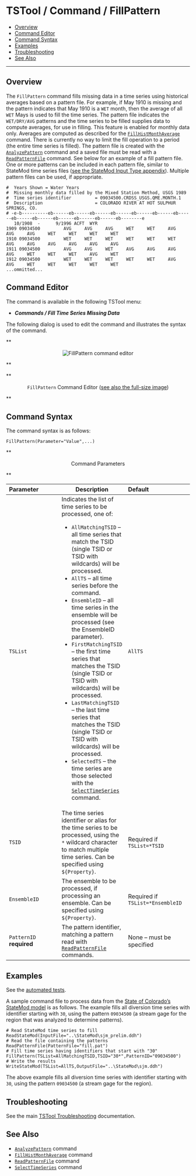 # TSTool / Command / FillPattern #

*   [Overview](#overview)
*   [Command Editor](#command-editor)
*   [Command Syntax](#command-syntax)
*   [Examples](#examples)
*   [Troubleshooting](#troubleshooting)
*   [See Also](#see-also)

-------------------------

## Overview ##

The `FillPattern` command fills missing data
in a time series using historical averages based on a pattern file.
For example, if May 1910 is missing and the pattern indicates that May 1910 is a `WET` month,
then the average of all `WET` Mays is used to fill the time series.
The pattern file indicates the `WET/DRY/AVG` patterns and the time series
to be filled supplies data to compute averages, for use in filling.
This feature is enabled for monthly data only.
Averages are computed as described for the
[`FillHistMonthAverage`](../FillHistMonthAverage/FillHistMonthAverage.md) command.
There is currently no way to limit the fill operation to a period (the entire time series is filled).
The pattern file is created with the
[`AnalyzePattern`](../AnalyzePattern/AnalyzePattern.md) command and a saved file must be read with a
[`ReadPatternFile`](../ReadPatternFile/ReadPatternFile.md) command.
See below for an example of a fill pattern file.
One or more patterns can be included in each pattern file,
similar to StateMod time series files ([see the StateMod Input Type appendix](../../datastore-ref/StateMod/StateMod.md)).
Multiple pattern files can be used, if appropriate.  

```
#  Years Shown = Water Years
#  Missing monthly data filled by the Mixed Station Method, USGS 1989
#  Time series identifier         = 09034500.CRDSS_USGS.QME.MONTH.1
#  Description                    = COLORADO RIVER AT HOT SULPHUR SPRINGS, CO.
# -e-b----------eb------eb------eb------eb------eb------eb------eb------eb------eb------eb------eb------eb------eb--------e
   10/1908  -      9/1996 ACFT  WYR
1909 09034500         AVG     AVG     AVG     WET     WET     AVG     AVG     AVG     WET     WET     WET     WET
1910 09034500         WET     WET     WET     WET     WET     WET     AVG     AVG     AVG     AVG     AVG     AVG
1911 09034500         AVG     AVG     WET     AVG     AVG     AVG     AVG     WET     WET     WET     AVG     WET
1912 09034500         WET     WET     WET     WET     WET     AVG     AVG     WET     WET     WET     WET     WET
...ommitted...
```

## Command Editor ##

The command is available in the following TSTool menu:

*   ***Commands / Fill Time Series Missing Data***

The following dialog is used to edit the command and illustrates the syntax of the command.

**<p style="text-align: center;">
![FillPattern command editor](FillPattern.png)
</p>**

**<p style="text-align: center;">
`FillPattern` Command Editor (<a href="../FillPattern.png">see also the full-size image</a>)
</p>**

## Command Syntax ##

The command syntax is as follows:

```text
FillPattern(Parameter="Value",...)
```
**<p style="text-align: center;">
Command Parameters
</p>**

|**Parameter**&nbsp;&nbsp;&nbsp;&nbsp;&nbsp;&nbsp;&nbsp;&nbsp;&nbsp;&nbsp;&nbsp;|**Description**|**Default**&nbsp;&nbsp;&nbsp;&nbsp;&nbsp;&nbsp;&nbsp;&nbsp;&nbsp;&nbsp;&nbsp;&nbsp;&nbsp;&nbsp;&nbsp;&nbsp;&nbsp;&nbsp;&nbsp;&nbsp;&nbsp;&nbsp;&nbsp;&nbsp;&nbsp;&nbsp;&nbsp;|
|--------------|-----------------|-----------------|
|`TSList`|Indicates the list of time series to be processed, one of:<br><ul><li>`AllMatchingTSID` – all time series that match the TSID (single TSID or TSID with wildcards) will be processed.</li><li>`AllTS` – all time series before the command.</li><li>`EnsembleID` – all time series in the ensemble will be processed (see the EnsembleID parameter).</li><li>`FirstMatchingTSID` – the first time series that matches the TSID (single TSID or TSID with wildcards) will be processed.</li><li>`LastMatchingTSID` – the last time series that matches the TSID (single TSID or TSID with wildcards) will be processed.</li><li>`SelectedTS` – the time series are those selected with the [`SelectTimeSeries`](../SelectTimeSeries/SelectTimeSeries.md) command.</li></ul> | `AllTS` |
|`TSID`|The time series identifier or alias for the time series to be processed, using the `*` wildcard character to match multiple time series.  Can be specified using `${Property}`.|Required if `TSList=*TSID`|
|`EnsembleID`|The ensemble to be processed, if processing an ensemble. Can be specified using `${Property}`.|Required if `TSList=*EnsembleID`|
|`PatternID`<br>**required**|The pattern identifier, matching a pattern read with [`ReadPatternFile`](../ReadPatternFile/ReadPatternFile.md) commands.|None – must be specified|.

## Examples ##

See the [automated tests](https://github.com/OpenCDSS/cdss-app-tstool-test/tree/master/test/commands/FillPattern).

A sample command file to process data from the [State of Colorado’s StateMod model](../../datastore-ref/StateMod/StateMod.md) is as follows.
The example fills all diversion time series with identifier starting with `30`, using the pattern `09034500`
(a stream gage for the region that was analyzed to determine patterns).

```text
# Read StateMod time series to fill
ReadStateMod(InputFile="..\StateMod\sjm_prelim.ddh")
# Read the file containing the patterns
ReadPatternFile(PatternFile="fill.pat")
# Fill time series having identifiers that start with "30"
FillPattern(TSList=AllMatchingTSID,TSID="30*",PatternID="09034500")
# Write the results
WriteStateMod(TSList=AllTS,OutputFile="..\StateMod\sjm.ddh")
```

The above example fills all diversion time series with identifier starting with `30`,
using the pattern `09034500` (a stream gage for the region).

## Troubleshooting ##

See the main [TSTool Troubleshooting](../../troubleshooting/troubleshooting.md) documentation.

## See Also ##

*   [`AnalyzePattern`](../AnalyzePattern/AnalyzePattern.md) command
*   [`FillHistMonthAverage`](../FillHistMonthAverage/FillHistMonthAverage.md) command
*   [`ReadPatternFile`](../ReadPatternFile/ReadPatternFile.md) command
*   [`SelectTimeSeries`](../SelectTimeSeries/SelectTimeSeries.md) command
